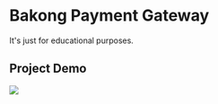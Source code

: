 # Bakong Payment Gateway

It's just for educational purposes.

## Project Demo

![](https://github.com/Chansamnang/bakong-payment-gateway/blob/main/frontend/demo.gif)
